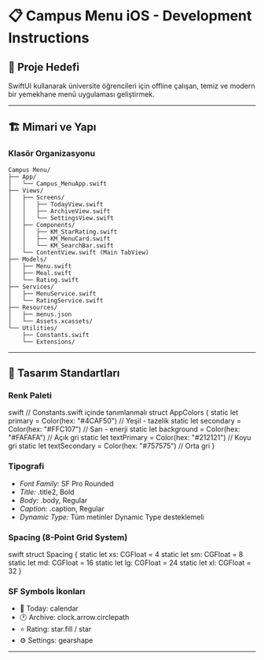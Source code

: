 # 📋 Campus Menu iOS - Development Instructions

## 🎯 Proje Hedefi

SwiftUI kullanarak üniversite öğrencileri için offline çalışan, temiz ve modern bir yemekhane menü uygulaması geliştirmek.

---

## 🏗️ Mimari ve Yapı

### Klasör Organizasyonu

```
Campus Menu/
├── App/
│   └── Campus_MenuApp.swift
├── Views/
│   ├── Screens/
│   │   ├── TodayView.swift
│   │   ├── ArchiveView.swift
│   │   └── SettingsView.swift
│   ├── Components/
│   │   ├── KM_StarRating.swift
│   │   ├── KM_MenuCard.swift
│   │   └── KM_SearchBar.swift
│   └── ContentView.swift (Main TabView)
├── Models/
│   ├── Menu.swift
│   ├── Meal.swift
│   └── Rating.swift
├── Services/
│   ├── MenuService.swift
│   └── RatingService.swift
├── Resources/
│   ├── menus.json
│   └── Assets.xcassets/
└── Utilities/
    ├── Constants.swift
    └── Extensions/
```

---

## 🎨 Tasarım Standartları

### Renk Paleti

swift
// Constants.swift içinde tanımlanmalı
struct AppColors {
static let primary = Color(hex: "#4CAF50") // Yeşil - tazelik
static let secondary = Color(hex: "#FFC107") // Sarı - enerji
static let background = Color(hex: "#FAFAFA") // Açık gri
static let textPrimary = Color(hex: "#212121") // Koyu gri
static let textSecondary = Color(hex: "#757575") // Orta gri
}

### Tipografi

- _Font Family:_ SF Pro Rounded
- _Title:_ .title2, Bold
- _Body:_ .body, Regular
- _Caption:_ .caption, Regular
- _Dynamic Type:_ Tüm metinler Dynamic Type desteklemeli

### Spacing (8-Point Grid System)

swift
struct Spacing {
static let xs: CGFloat = 4
static let sm: CGFloat = 8
static let md: CGFloat = 16
static let lg: CGFloat = 24
static let xl: CGFloat = 32
}

### SF Symbols İkonları

- 📅 Today: calendar
- 🕐 Archive: clock.arrow.circlepath
- ⭐ Rating: star.fill / star
- ⚙️ Settings: gearshape

---
